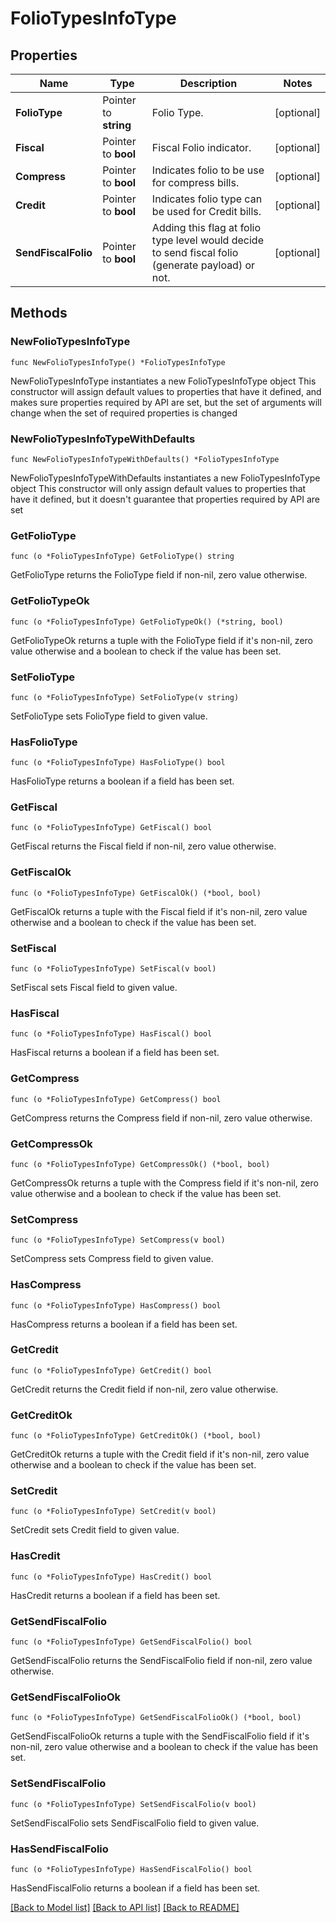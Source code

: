 # FolioTypesInfoType

## Properties

Name | Type | Description | Notes
------------ | ------------- | ------------- | -------------
**FolioType** | Pointer to **string** | Folio Type. | [optional] 
**Fiscal** | Pointer to **bool** | Fiscal Folio indicator. | [optional] 
**Compress** | Pointer to **bool** | Indicates folio to be use for compress bills. | [optional] 
**Credit** | Pointer to **bool** | Indicates folio type can be used for Credit bills. | [optional] 
**SendFiscalFolio** | Pointer to **bool** | Adding this flag at folio type level would decide to send fiscal folio (generate payload) or not. | [optional] 

## Methods

### NewFolioTypesInfoType

`func NewFolioTypesInfoType() *FolioTypesInfoType`

NewFolioTypesInfoType instantiates a new FolioTypesInfoType object
This constructor will assign default values to properties that have it defined,
and makes sure properties required by API are set, but the set of arguments
will change when the set of required properties is changed

### NewFolioTypesInfoTypeWithDefaults

`func NewFolioTypesInfoTypeWithDefaults() *FolioTypesInfoType`

NewFolioTypesInfoTypeWithDefaults instantiates a new FolioTypesInfoType object
This constructor will only assign default values to properties that have it defined,
but it doesn't guarantee that properties required by API are set

### GetFolioType

`func (o *FolioTypesInfoType) GetFolioType() string`

GetFolioType returns the FolioType field if non-nil, zero value otherwise.

### GetFolioTypeOk

`func (o *FolioTypesInfoType) GetFolioTypeOk() (*string, bool)`

GetFolioTypeOk returns a tuple with the FolioType field if it's non-nil, zero value otherwise
and a boolean to check if the value has been set.

### SetFolioType

`func (o *FolioTypesInfoType) SetFolioType(v string)`

SetFolioType sets FolioType field to given value.

### HasFolioType

`func (o *FolioTypesInfoType) HasFolioType() bool`

HasFolioType returns a boolean if a field has been set.

### GetFiscal

`func (o *FolioTypesInfoType) GetFiscal() bool`

GetFiscal returns the Fiscal field if non-nil, zero value otherwise.

### GetFiscalOk

`func (o *FolioTypesInfoType) GetFiscalOk() (*bool, bool)`

GetFiscalOk returns a tuple with the Fiscal field if it's non-nil, zero value otherwise
and a boolean to check if the value has been set.

### SetFiscal

`func (o *FolioTypesInfoType) SetFiscal(v bool)`

SetFiscal sets Fiscal field to given value.

### HasFiscal

`func (o *FolioTypesInfoType) HasFiscal() bool`

HasFiscal returns a boolean if a field has been set.

### GetCompress

`func (o *FolioTypesInfoType) GetCompress() bool`

GetCompress returns the Compress field if non-nil, zero value otherwise.

### GetCompressOk

`func (o *FolioTypesInfoType) GetCompressOk() (*bool, bool)`

GetCompressOk returns a tuple with the Compress field if it's non-nil, zero value otherwise
and a boolean to check if the value has been set.

### SetCompress

`func (o *FolioTypesInfoType) SetCompress(v bool)`

SetCompress sets Compress field to given value.

### HasCompress

`func (o *FolioTypesInfoType) HasCompress() bool`

HasCompress returns a boolean if a field has been set.

### GetCredit

`func (o *FolioTypesInfoType) GetCredit() bool`

GetCredit returns the Credit field if non-nil, zero value otherwise.

### GetCreditOk

`func (o *FolioTypesInfoType) GetCreditOk() (*bool, bool)`

GetCreditOk returns a tuple with the Credit field if it's non-nil, zero value otherwise
and a boolean to check if the value has been set.

### SetCredit

`func (o *FolioTypesInfoType) SetCredit(v bool)`

SetCredit sets Credit field to given value.

### HasCredit

`func (o *FolioTypesInfoType) HasCredit() bool`

HasCredit returns a boolean if a field has been set.

### GetSendFiscalFolio

`func (o *FolioTypesInfoType) GetSendFiscalFolio() bool`

GetSendFiscalFolio returns the SendFiscalFolio field if non-nil, zero value otherwise.

### GetSendFiscalFolioOk

`func (o *FolioTypesInfoType) GetSendFiscalFolioOk() (*bool, bool)`

GetSendFiscalFolioOk returns a tuple with the SendFiscalFolio field if it's non-nil, zero value otherwise
and a boolean to check if the value has been set.

### SetSendFiscalFolio

`func (o *FolioTypesInfoType) SetSendFiscalFolio(v bool)`

SetSendFiscalFolio sets SendFiscalFolio field to given value.

### HasSendFiscalFolio

`func (o *FolioTypesInfoType) HasSendFiscalFolio() bool`

HasSendFiscalFolio returns a boolean if a field has been set.


[[Back to Model list]](../README.md#documentation-for-models) [[Back to API list]](../README.md#documentation-for-api-endpoints) [[Back to README]](../README.md)



